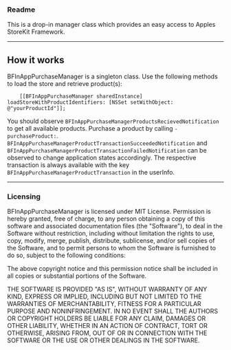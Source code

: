 ### Readme

This is a drop-in manager class which provides an easy access to Apples StoreKit Framework. 

---
## How it works

BFInAppPurchaseManager is a singleton class. Use the following methods to load the store and retrieve product(s):

		[[BFInAppPurchaseManager sharedInstance] loadStoreWithProductIdentifiers: [NSSet setWithObject: @"yourProductId"]];
		
You should observe `BFInAppPurchaseManagerProductsRecievedNotification` to get all available products. Purchase a product by calling `-purchaseProduct:`.
`BFInAppPurchaseManagerProductTransactionSucceededNotification` and `BFInAppPurchaseManagerProductTransactionFailedNotification` can be observed to change application
states accordingly. The respective transaction is always available with the key `BFInAppPurchaseManagerProductTransaction` in the userInfo.

---
### Licensing

BFInAppPurchaseManager is licensed under MIT License. 
Permission is hereby granted, free of charge, to any person obtaining a copy
of this software and associated documentation files (the "Software"), to deal
in the Software without restriction, including without limitation the rights
to use, copy, modify, merge, publish, distribute, sublicense, and/or sell
copies of the Software, and to permit persons to whom the Software is
furnished to do so, subject to the following conditions:

The above copyright notice and this permission notice shall be included in
all copies or substantial portions of the Software.

THE SOFTWARE IS PROVIDED "AS IS", WITHOUT WARRANTY OF ANY KIND, EXPRESS OR
IMPLIED, INCLUDING BUT NOT LIMITED TO THE WARRANTIES OF MERCHANTABILITY,
FITNESS FOR A PARTICULAR PURPOSE AND NONINFRINGEMENT. IN NO EVENT SHALL THE
AUTHORS OR COPYRIGHT HOLDERS BE LIABLE FOR ANY CLAIM, DAMAGES OR OTHER
LIABILITY, WHETHER IN AN ACTION OF CONTRACT, TORT OR OTHERWISE, ARISING FROM,
OUT OF OR IN CONNECTION WITH THE SOFTWARE OR THE USE OR OTHER DEALINGS IN
THE SOFTWARE.